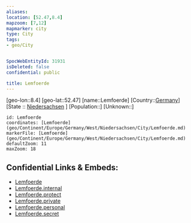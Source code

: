 ```yaml
---
aliases: 
location: [52.47,8.4]
mapzoom: [7,12] 
mapmarker: city 
type: City
tags:
- geo/City


SpocWebEntityId: 31931
isDeleted: false
confidential: public

title: Lemfoerde
---
```

[geo-lon::8.4]
[geo-lat::52.47]
[name::Lemfoerde]
[Country::[Germany](geo/Continent/Europe/Germany.md)]
[State :: [Niedersachsen](geo/Continent/Europe/Germany/West/Niedersachsen.md) ]
[Population::]
[Unknown::]


```leaflet
id: Lemfoerde
coordinates: [Lemfoerde](geo/Continent/Europe/Germany/West/Niedersachsen/City/Lemfoerde.md)
markerFile: [Lemfoerde](geo/Continent/Europe/Germany/West/Niedersachsen/City/Lemfoerde.md)
defaultZoom: 11 
maxZoom: 18
```


## Confidential Links & Embeds: 
- [Lemfoerde](../../../../../../../../_public/geo/Continent/Europe/Germany/West/Niedersachsen/City/Lemfoerde.md) 
- [Lemfoerde.internal](../../../../../../../../_internal/geo/Continent/Europe/Germany/West/Niedersachsen/City/Lemfoerde.internal.md) 
- [Lemfoerde.protect](../../../../../../../../_protect/geo/Continent/Europe/Germany/West/Niedersachsen/City/Lemfoerde.protect.md) 
- [Lemfoerde.private](../../../../../../../../_private/geo/Continent/Europe/Germany/West/Niedersachsen/City/Lemfoerde.private.md) 
- [Lemfoerde.personal](../../../../../../../../_personal/geo/Continent/Europe/Germany/West/Niedersachsen/City/Lemfoerde.personal.md) 
- [Lemfoerde.secret](../../../../../../../../_secret/geo/Continent/Europe/Germany/West/Niedersachsen/City/Lemfoerde.secret.md) 

